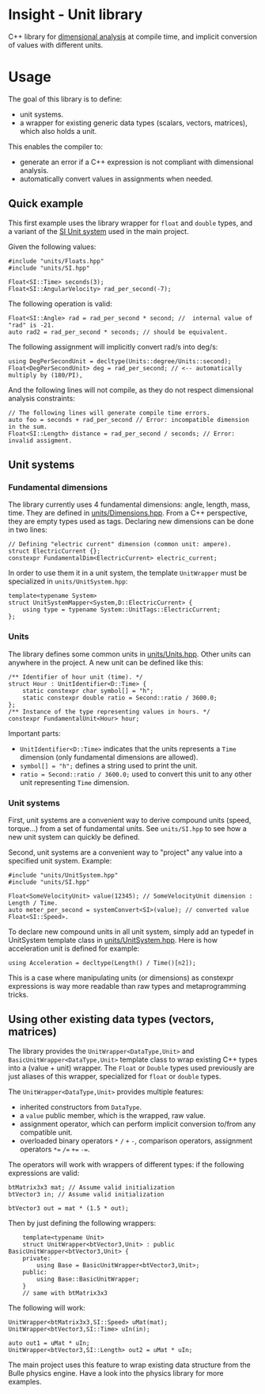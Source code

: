 # Insight - Unit library

C++ library for [dimensional analysis](https://en.wikipedia.org/wiki/Dimensional_analysis) at compile time, and implicit conversion of values with different units.

# Usage

The goal of this library is to define:
- unit systems.
- a wrapper for existing generic data types (scalars, vectors, matrices), which also holds a unit.

This enables the compiler to:
- generate an error if a C++ expression is not compliant with dimensional analysis.
- automatically convert values in assignments when needed.

## Quick example

This first example uses the library wrapper for `float` and `double` types, and a variant of the [SI Unit system](https://en.wikipedia.org/wiki/International_System_of_Units) used in the main project.

Given the following values:
```
#include "units/Floats.hpp"
#include "units/SI.hpp"

Float<SI::Time> seconds(3);
Float<SI::AngularVelocity> rad_per_second(-7);
```
The following operation is valid:
```
Float<SI::Angle> rad = rad_per_second * second; //  internal value of "rad" is -21.
auto rad2 = rad_per_second * seconds; // should be equivalent.
```
The following assignment will implicitly convert rad/s into deg/s:
```
using DegPerSecondUnit = decltype(Units::degree/Units::second);
Float<DegPerSecondUnit> deg = rad_per_second; // <-- automatically multiply by (180/PI),
```
And the following lines will not compile, as they do not respect dimensional analysis constraints:
```
// The following lines will generate compile time errors.
auto foo = seconds + rad_per_second // Error: incompatible dimension in the sum.
Float<SI::Length> distance = rad_per_second / seconds; // Error: invalid assigment.
```

## Unit systems

### Fundamental dimensions

The library currently uses 4 fundamental dimensions: angle, length, mass, time. They are defined in [units/Dimensions.hpp](units/Dimensions.hpp). From a C++ perspective, they are empty types used as tags. Declaring new dimensions can be done in two lines:

```
// Defining "electric current" dimension (common unit: ampere).
struct ElectricCurrent {};
constexpr FundamentalDim<ElectricCurrent> electric_current;
```

In order to use them it in a unit system, the template `UnitWrapper` must be specialized in `units/UnitSystem.hpp`:

```
template<typename System>
struct UnitSystemMapper<System,D::ElectricCurrent> {
	using type = typename System::UnitTags::ElectricCurrent;
};
```

### Units

The library defines some common units in [units/Units.hpp](units/Units.hpp). Other units can anywhere in the project. A new unit can be defined like this:

```
/** Identifier of hour unit (time). */
struct Hour : UnitIdentifier<D::Time> {
    static constexpr char symbol[] = "h";
    static constexpr double ratio = Second::ratio / 3600.0;
};
/** Instance of the type representing values in hours. */
constexpr FundamentalUnit<Hour> hour;
```

Important parts:
- `UnitIdentifier<D::Time>` indicates that the units represents a `Time` dimension (only fundamental dimensions are allowed).
- `symbol[] = "h";` defines a string used to print the unit.
- `ratio = Second::ratio / 3600.0;` used to convert this unit to any other unit representing `Time` dimension.

### Unit systems

First, unit systems are a convenient way to derive compound units (speed, torque...) from a set of fundamental units. See `units/SI.hpp` to see how a new unit system can quickly be defined.

Second, unit systems are a convenient way to "project" any value into a specified unit system. Example:

```
#include "units/UnitSystem.hpp"
#include "units/SI.hpp"

Float<SomeVelocityUnit> value(12345); // SomeVelocityUnit dimension : Length / Time.
auto meter_per_second = systemConvert<SI>(value); // converted value Float<SI::Speed>.
```

To declare new compound units in all unit system, simply add an typedef in UnitSystem template class in [units/UnitSystem.hpp](units/UnitSystem.hpp). Here is how acceleration unit is defined for example:

```
using Acceleration = decltype(Length() / Time()[n2]);
```

This is a case where manipulating units (or dimensions) as constexpr expressions is way more readable than raw types and metaprogramming tricks.

## Using other existing data types (vectors, matrices)

The library provides the `UnitWrapper<DataType,Unit>` and `BasicUnitWrapper<DataType,Unit>` template class to wrap existing C++ types into a (value + unit) wrapper. The `Float` or `Double` types used previously are just aliases of this wrapper, specialized for `float` or `double` types.

The `UnitWrapper<DataType,Unit>` provides multiple features:
- inherited constructors from `DataType`.
- a `value` public member, which is the wrapped, raw value.
- assignment operator, which can perform implicit conversion to/from any compatible unit.
- overloaded binary operators `*` `/` `+` `-`, comparison operators, assignment operators `*=` `/=` `+=` `-=`.

The operators will work with wrappers of different types: if the following expressions are valid:
```
btMatrix3x3 mat; // Assume valid initialization
btVector3 in; // Assume valid initialization

btVector3 out = mat * (1.5 * out);
```

Then by just defining the following wrappers:
```
    template<typename Unit>
    struct UnitWrapper<btVector3,Unit> : public BasicUnitWrapper<btVector3,Unit> {
    private:
        using Base = BasicUnitWrapper<btVector3,Unit>;
    public:
        using Base::BasicUnitWrapper;
    }
    // same with btMatrix3x3
```

The following will work:

```
UnitWrapper<btMatrix3x3,SI::Speed> uMat(mat);
UnitWrapper<btVector3,SI::Time> uIn(in);

auto out1 = uMat * uIn;
UnitWrapper<btVector3,SI::Length> out2 = uMat * uIn;
```

The main project uses this feature to wrap existing data structure from the Bulle physics engine. Have a look into the physics library for more examples.